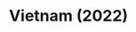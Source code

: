 ---
layout: photos
title: Vietnam (2022)
camera: Fujifilm X100F
images: 
  - https://photos.danishpraka.sh/Vietnam/yJIxnzrEUUQ.webp
  - https://photos.danishpraka.sh/Vietnam/uN6PNg62_vE.webp
  - https://photos.danishpraka.sh/Vietnam/uJbuFL6HFek.webp
  - https://photos.danishpraka.sh/Vietnam/UB9qLuoWwTs.webp
  - https://photos.danishpraka.sh/Vietnam/Tz8SgdCEWb4.webp
  - https://photos.danishpraka.sh/Vietnam/twHyvkLNWAg.webp
  - https://photos.danishpraka.sh/Vietnam/TfTDu0fjIrc.webp
  - https://photos.danishpraka.sh/Vietnam/sTCNCjg_MHw.webp
  - https://photos.danishpraka.sh/Vietnam/qw6q0ympLwI.webp
  - https://photos.danishpraka.sh/Vietnam/Pix8f5Jq2ck.webp
  - https://photos.danishpraka.sh/Vietnam/opUYXlNaShc.webp
  - https://photos.danishpraka.sh/Vietnam/lWb6zDbP1CU.webp
  - https://photos.danishpraka.sh/Vietnam/I8SJntrrEOo.webp
  - https://photos.danishpraka.sh/Vietnam/GYfqc2McjNA.webp
  - https://photos.danishpraka.sh/Vietnam/FssmLAHEOTs.webp
  - https://photos.danishpraka.sh/Vietnam/f_sHbbZjlWQ.webp
  - https://photos.danishpraka.sh/Vietnam/dVDCj01qaLk.webp
  - https://photos.danishpraka.sh/Vietnam/dsvryC4GbD4.webp
  - https://photos.danishpraka.sh/Vietnam/cGWZmrdrlH0.webp
  - https://photos.danishpraka.sh/Vietnam/C9GzzF9XtZw.webp
  - https://photos.danishpraka.sh/Vietnam/BoH_oFkUgak.webp
  - https://photos.danishpraka.sh/Vietnam/A_Ki0VcSvw.webp
  - https://photos.danishpraka.sh/Vietnam/AFLPwHM1Ho.webp
  - https://photos.danishpraka.sh/Vietnam/98x9DB2oDdY.webp
  - https://photos.danishpraka.sh/Vietnam/6VD4zW3uIvQ.webp
  - https://photos.danishpraka.sh/Vietnam/3UyBsxS19Ns.webp
---